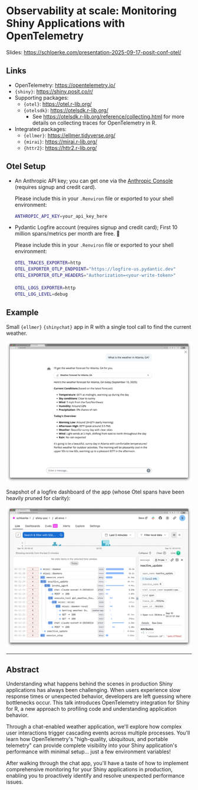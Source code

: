 # Observability at scale: Monitoring Shiny Applications with OpenTelemetry

Slides: https://schloerke.com/presentation-2025-09-17-posit-conf-otel/

## Links

* OpenTelemetry: https://opentelemetry.io/
* `{shiny}`: https://shiny.posit.co/r/
* Supporting packages:
  * `{otel}`: https://otel.r-lib.org/
  * `{otelsdk}`: https://otelsdk.r-lib.org/
    * See https://otelsdk.r-lib.org/reference/collecting.html for more details on
      collecting traces for OpenTelemetry in R.
* Integrated packages:
  * `{ellmer}`: https://ellmer.tidyverse.org/
  * `{mirai}`: https://mirai.r-lib.org/
  * `{httr2}`: https://httr2.r-lib.org/



## Otel Setup

* An Anthropic API key; you can get one via the [Anthropic Console](https://console.anthropic.com/) (requires signup and credit card).

  Please include this in your `.Renviron` file or exported to your shell environment:

  ```bash
  ANTHROPIC_API_KEY=your_api_key_here
  ```

* Pydantic Logfire account (requires signup and credit card); First 10 million spans/metrics per month are free. 🎉

  Please include this in your `.Renviron` file or exported to your shell environment:

  ```bash
  OTEL_TRACES_EXPORTER=http
  OTEL_EXPORTER_OTLP_ENDPOINT="https://logfire-us.pydantic.dev"
  OTEL_EXPORTER_OTLP_HEADERS="Authorization=<your-write-token>"

  OTEL_LOGS_EXPORTER=http
  OTEL_LOG_LEVEL=debug
  ```


## Example

Small `{ellmer}` `{shinychat}` app in R with a single tool call to find the current weather.

![](app.png)


Snapshot of a logfire dashboard of the app (whose Otel spans have been heavily pruned for clarity):

![](logfire.png)


-------------------------------

## Abstract

Understanding what happens behind the scenes in production Shiny applications
has always been challenging. When users experience slow response times or
unexpected behavior, developers are left guessing where bottlenecks occur. This
talk introduces OpenTelemetry integration for Shiny for R, a new approach to
profiling code and understanding application behavior.

Through a chat-enabled weather application, we'll explore how complex user
interactions trigger cascading events across multiple processes. You'll learn
how OpenTelemetry's "high-quality, ubiquitous, and portable telemetry" can
provide complete visibility into your Shiny application's performance with
minimal setup... just a few environment variables!

After walking through the chat app, you'll have a taste of how to implement
comprehensive monitoring for your Shiny applications in production, enabling you
to proactively identify and resolve unexpected performance issues.
